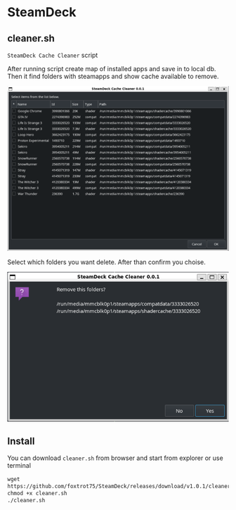 # SteamDeck

## cleaner.sh
`SteamDeck Cache Cleaner` script

After running script create map of installed apps and save in to local db.
Then it find folders with steamapps and show cache available to remove.

![SteamDeck Cache Cleaner](./images/cache_cleaner.png)

Select which folders you want delete. After than confirm you choise.

![Confirm](./images/confirm.png)

## Install

You can download `cleaner.sh` from browser and start from explorer or use terminal
```
wget https://github.com/foxtrot75/SteamDeck/releases/download/v1.0.1/cleaner.sh
chmod +x cleaner.sh
./cleaner.sh
```

